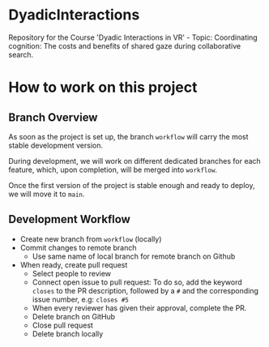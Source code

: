 # DyadicInteractions
Repository for the Course 'Dyadic Interactions in VR' - Topic: Coordinating cognition: The costs and benefits of shared gaze during collaborative search.


# How to work on this project

## Branch Overview
As soon as the project is set up, the branch `workflow` will carry the most stable development version.

During development, we will work on different dedicated branches for each feature, which, upon completion, will be merged into `workflow`.

Once the first version of the project is stable enough and ready to deploy, we will move it to `main`.

## Development Workflow

- Create new branch from `workflow` (locally)
- Commit changes to remote branch
  - Use same name of local branch for remote branch on Github
- When ready, create pull request
  - Select people to review
  - Connect open issue to pull request: To do so, add the keyword `closes` to the PR description, followed by a `#` and the corresponding issue number,  e.g: `closes #5`
  - When every reviewer has given their approval, complete the PR.
  - Delete branch on GitHub 
  - Close pull request 
  - Delete branch locally
